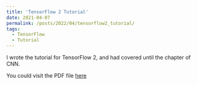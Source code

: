 ```yaml
---
title: 'TensorFlow 2 Tutorial'
date: 2021-04-07
permalink: /posts/2022/04/tensorflow2_tutorial/
tags:
  - TensorFlow
  - Tutorial
---
```


I wrote the tutorial for TensorFlow 2, and had covered until the chapter of CNN.

You could visit the PDF file [here](https://yeahjack.github.io/others/tensorflow2-tutorial.pdf)